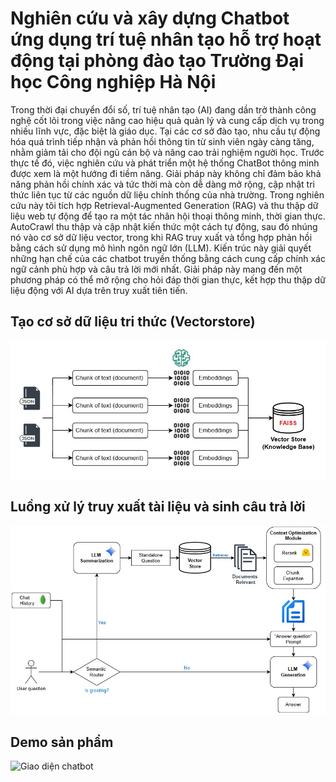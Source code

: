 # Nghiên cứu và xây dựng Chatbot ứng dụng trí tuệ nhân tạo hỗ trợ hoạt động tại phòng đào tạo Trường Đại học Công nghiệp Hà Nội
Trong thời đại chuyển đổi số, trí tuệ nhân tạo (AI) đang dần trở thành công nghệ cốt lõi trong việc nâng cao hiệu quả quản lý và cung cấp dịch vụ trong nhiều lĩnh vực, đặc biệt là giáo dục. Tại các cơ sở đào tạo, nhu cầu tự động hóa quá trình tiếp nhận và phản hồi thông tin từ sinh viên ngày càng tăng, nhằm giảm tải cho đội ngũ cán bộ và nâng cao trải nghiệm người học. Trước thực tế đó, việc nghiên cứu và phát triển một hệ thống ChatBot thông minh được xem là một hướng đi tiềm năng. Giải pháp này không chỉ đảm bảo khả năng phản hồi chính xác và tức thời mà còn dễ dàng mở rộng, cập nhật tri thức liên tục từ các nguồn dữ liệu chính thống của nhà trường. Trong nghiên cứu này tôi tích hợp Retrieval-Augmented Generation (RAG) và thu thập dữ liệu web tự động để tạo ra một tác nhân hội thoại thông minh, thời gian thực. AutoCrawl thu thập và cập nhật kiến thức một cách tự động, sau đó nhúng nó vào cơ sở dữ liệu vector, trong khi RAG truy xuất và tổng hợp phản hồi bằng cách sử dụng mô hình ngôn ngữ lớn (LLM). Kiến trúc này giải quyết những hạn chế của các chatbot truyền thống bằng cách cung cấp chính xác ngữ cảnh phù hợp và câu trả lời mới nhất. Giải pháp này mang đến một phương pháp có thể mở rộng cho hỏi đáp thời gian thực, kết hợp thu thập dữ liệu động với AI dựa trên truy xuất tiên tiến.

## Tạo cơ sở dữ liệu tri thức (Vectorstore)
![Biến đổi và lưu trữ dữ liệu](images/Ingestion.jpg)

## Luồng xử lý truy xuất tài liệu và sinh câu trả lời
![Kiến trúc RAG](images/RAG_pipeline.jpg)

## Demo sản phẩm
![Giao diện chatbot](images/UI_new.jpg)